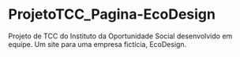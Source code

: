 # ProjetoTCC_Pagina-EcoDesign
Projeto de TCC do Instituto da Oportunidade Social desenvolvido em equipe. Um site para uma empresa fictícia, EcoDesign. 
